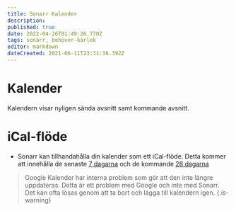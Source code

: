 ```yaml
---
title: Sonarr Kalender
description: 
published: true
date: 2022-04-26T01:49:26.770Z
tags: sonarr, behöver-kärlek
editor: markdown
dateCreated: 2021-06-11T23:31:36.392Z
---
```


# Kalender

Kalendern visar nyligen sända avsnitt samt kommande avsnitt.

# iCal-flöde

- Sonarr kan tillhandahålla din kalender som ett iCal-flöde. Detta kommer att innehålla de senaste [7 dagarna](https://github.com/Sonarr/Sonarr/blob/22f044844c33187450dcc2d6b329ad3e1d241e74/src/NzbDrone.Api/Calendar/CalendarFeedModule.cs#L35) och de kommande [28 dagarna](https://github.com/Sonarr/Sonarr/blob/22f044844c33187450dcc2d6b329ad3e1d241e74/src/NzbDrone.Api/Calendar/CalendarFeedModule.cs#L36)

> Google Kalender har interna problem som gör att den inte längre uppdateras. Detta är ett problem med Google och inte med Sonarr. Det kan ofta lösas genom att ta bort och lägga till kalendern igen.
{.is-warning}